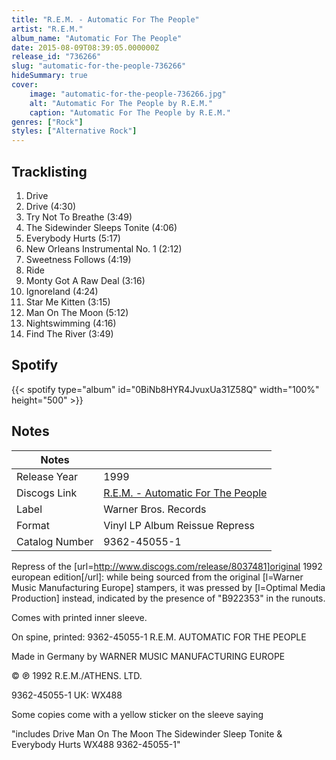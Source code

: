 ```yaml
---
title: "R.E.M. - Automatic For The People"
artist: "R.E.M."
album_name: "Automatic For The People"
date: 2015-08-09T08:39:05.000000Z
release_id: "736266"
slug: "automatic-for-the-people-736266"
hideSummary: true
cover:
    image: "automatic-for-the-people-736266.jpg"
    alt: "Automatic For The People by R.E.M."
    caption: "Automatic For The People by R.E.M."
genres: ["Rock"]
styles: ["Alternative Rock"]
---
```


## Tracklisting
1. Drive
2. Drive (4:30)
3. Try Not To Breathe (3:49)
4. The Sidewinder Sleeps Tonite (4:06)
5. Everybody Hurts (5:17)
6. New Orleans Instrumental No. 1 (2:12)
7. Sweetness Follows (4:19)
8. Ride
9. Monty Got A Raw Deal (3:16)
10. Ignoreland (4:24)
11. Star Me Kitten (3:15)
12. Man On The Moon (5:12)
13. Nightswimming (4:16)
14. Find The River (3:49)


## Spotify
{{< spotify type="album" id="0BiNb8HYR4JvuxUa31Z58Q" width="100%" height="500" >}}



## Notes
| Notes          |             |
| ---------------| ----------- |
| Release Year   | 1999 |
| Discogs Link   | [R.E.M. - Automatic For The People](https://www.discogs.com/release/736266-REM-Automatic-For-The-People) |
| Label          | Warner Bros. Records |
| Format         | Vinyl LP Album Reissue Repress |
| Catalog Number | 9362-45055-1 |

Repress of the [url=http://www.discogs.com/release/8037481]original 1992 european edition[/url]: while being sourced from the original [l=Warner Music Manufacturing Europe] stampers, it was pressed by [l=Optimal Media Production] instead, indicated by the presence of "B922353" in the runouts.

Comes with printed inner sleeve.

On spine, printed: 9362-45055-1   R.E.M.    AUTOMATIC FOR THE PEOPLE

Made in Germany by WARNER MUSIC MANUFACTURING EUROPE

©  ℗ 1992 R.E.M./ATHENS. LTD.

9362-45055-1
UK: WX488


Some copies come with a yellow sticker on the sleeve saying

"includes
Drive
Man On The Moon
The Sidewinder
Sleep Tonite
& Everybody Hurts
WX488
9362-45055-1"

